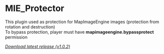# MIE_Protector

This plugin used as protection for MapImageEngine images (protection from rotation and destruction)</br>
To bypass protection, player must have **mapimageengine.bypassprotect** permission

_[Download latest release (v1.0.2)](https://raw.githubusercontent.com/FaigerSYS/MapImageEngine/MIE_Protector/releases/MIE_Protector_v1.0.2.phar)_
